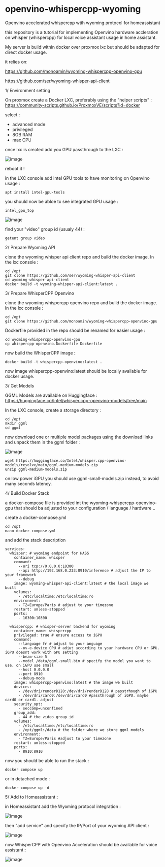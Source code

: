 # openvino-whispercpp-wyoming
Openvino accelerated whispercpp wtih wyoming protocol for homeassistant

this repository is a tutorial for implementing Openvino hardware accleration on whisper (whispercpp) for local voice assistant usage in home assistant.

My server is build within docker over proxmox lxc but should be adapted for direct docker usage.

it relies on: 

  https://github.com/monoamin/wyoming-whispercpp-openvino-gpu
  
  https://github.com/ser/wyoming-whisper-api-client

  1/ Environment setting

On proxmox create a Docker LXC, preferably using the "helper scripts" : https://community-scripts.github.io/ProxmoxVE/scripts?id=docker

select : 

-  advanced mode
-  privileged
-  8GB RAM
-  max CPU

  once lxc is created add you GPU passthrough to the LXC :

  ![image](https://github.com/user-attachments/assets/86990b1d-57f2-4796-a5da-c6939d571299)

reboot it !

in the LXC console add intel GPU tools to have monitoring on Openvino usage :

```
apt install intel-gpu-tools
```

you should now be abloe to see integrated GPU usage : 

```
intel_gpu_top
```

![image](https://github.com/user-attachments/assets/81270e0b-d297-4404-a5a6-e26aebbf91a1)

find your "video" group id (usualy 44)  :

```
getent group video
```

2/ Prepare Wyoming API

clone the wyoming whisper api client repo and build the docker image. In the lxc console : 

```
cd /opt
git clone https://github.com/ser/wyoming-whisper-api-client
cd wyoming-whisper-api-client
docker build -t wyoming-whisper-api-client:latest .
```


3/ Prepare WhisperCPP Openvino

clone the wyoming whispercpp openvino repo and build the docker image. In the lxc console : 

```
cd /opt
git clone https://github.com/monoamin/wyoming-whispercpp-openvino-gpu
```

Dockerfile provided in the repo should be renamed for easier usage :

```
cd wyoming-whispercpp-openvino-gpu
cp whispercpp-openvino.Dockerfile Dockerfile
```

now build the WhisperCPP image :

```
docker build -t whispercpp-openvino:latest .
```

now image whispercpp-openvino:latest should be locally available for docker usage.

3/ Get Models

GGML Models are available on Huggingface : https://huggingface.co/Intel/whisper.cpp-openvino-models/tree/main

In the LXC console, create a storage directory : 

```
cd /opt
mkdir ggml
cd ggml
```
now download one or multiple model packages using the download links and unpack them in the ggml folder :

![image](https://github.com/user-attachments/assets/f179dff2-8e08-4dc9-8719-b8160c3a6f28)

```
wget https://huggingface.co/Intel/whisper.cpp-openvino-models/resolve/main/ggml-medium-models.zip
unzip ggml-medium-models.zip
```

on low power iGPU you should use ggml-small-models.zip instead, to avoid many seconds latency.


4/ Build Docker Stack

a docker-compose file is provided int the wyoming-whispercpp-openvino-gpu that should ba adjusted to your configuration / language / hardware ..

create a docker-compose.yml 

```
cd /opt
nano docker-compose.yml
```

and add the stack description 

```
services:
  whisper: # wyoming endpoint for HASS
    container_name: whisper
    command:
      --uri tcp://0.0.0.0:10300
      --api http://192.168.0.233:8910/inference # adjust the IP to your framework 
      --debug
    image: wyoming-whisper-api-client:latest # the local image we built
    volumes:
      - /etc/localtime:/etc/localtime:ro
    environment:
      - TZ=Europe/Paris # adjust to your timezone
    restart: unless-stopped
    ports:
      - 10300:10300

  whispercpp: # whisper-server backend for wyoming 
    container_name: whispercpp
    privileged: true # ensure access to iGPU
    command:
      --language fr # adjust to your anguage
      --ov-e-device CPU # adjut according to your hardware CPU or GPU. iGPU doesnt work with GPU setting
      --beam-size 5
      --model /data/ggml-small.bin # specify the model you want to use. on iGPU use small
      --host 0.0.0.0
      --port 8910
      --debug-mode
    image: whispercpp-openvino:latest # the image we built
    devices:
      - /dev/dri/renderD128:/dev/dri/renderD128 # passtrhough of iGPU
      - /dev/dri/card0:/dev/dri/card0 #passthrough of iGPU. maybe card0 or card1. adjust
    security_opt:
      - seccomp=unconfined
    group_add:
      - 44 # the video group id
    volumes:
      - /etc/localtime:/etc/localtime:ro
      - /opt/ggml:/data # the folder where we store ggml models
    environment:
      - TZ=Europe/Paris #adjust to your timezone
    restart: unless-stopped
    ports:
      - 8910:8910
```

now you should be able to run the stack : 

```
docker compose up
```

or in detached mode :

```
docker compose up -d
```

5/ Add to Homeassistant :

in Homeassistant add the Wyoming protocol integration :

![image](https://github.com/user-attachments/assets/fd3c7054-7add-478f-84b6-cf6ff9a4d3bd)

then "add service" and specify the IP/Port of your wyoming API client : 

![image](https://github.com/user-attachments/assets/6f3cd83b-c50d-4d20-98a1-0f611a6642d4)

now WhisperCPP with Openvino Acceleration should be available for voice assistant :

![image](https://github.com/user-attachments/assets/613e688d-3705-4f46-87ef-71770e97e945)



